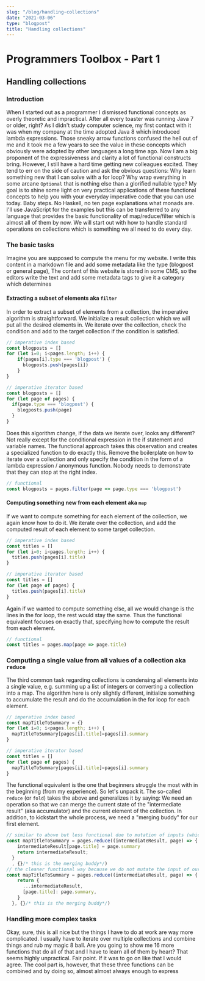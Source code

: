 ```yaml
---
slug: "/blog/handling-collections"
date: "2021-03-06"
type: "blogpost"
title: "Handling collections"
---
```


# Programmers Toolbox - Part 1
## Handling collections 
### Introduction

When I started out as a programmer I dismissed functional concepts as overly theoretic and impractical. After all every toaster was running Java 7 or older, right? As I didn't study computer science, my first contact with it was when my company at the time adopted Java 8 which introduced lambda expressions. Those sneaky arrow functions confused the hell out of me and it took me a few years to see the value in these concepts which obviously were adopted by other languages a long time ago.
Now I am a big proponent of the expressiveness and clarity a lot of functional constructs bring. However, I still have a hard time getting new colleagues excited. They tend to err on the side of caution and ask the obvious questions: Why learn something new that I can solve with a for loop? Why wrap everything in some arcane `Optional` that is nothing else than a glorified nullable type?
My goal is to shine some light on very practical applications of these functional concepts to help you with your everyday imperative code that you can use today. Baby steps. No Haskell, no ten page explanations what monads are. I'll use JavaScript for the examples but this can be transferred to any language that provides the basic functionality of map/reduce/filter which is almost all of them by now.
We will start out with how to handle standard operations on collections which is something we all need to do every day.

### The basic tasks
Imagine you are supposed to compute the menu for my website. I write this content in a markdown file and add some metadata like the type (blogpost or general page),  The content of this website is stored in some CMS, so the editors write the text and add some metadata tags to give it a category which determines

#### Extracting a subset of elements aka `filter`
In order to extract a subset of elements from a collection, the imperative algorithm is straightforward. We initialize a result collection which we will put all the desired elements in. We iterate over the collection, check the condition and add to the target collection if the condition is satisfied.
```javascript
// imperative index based
const blogposts = []
for (let i=0; i<pages.length; i++) {
	if(pages[i].type === 'blogpost') {
	  blogposts.push(pages[i])
    }
}

// imperative iterator based
const blogposts = []
for (let page of pages) {
  if(page.type === 'blogpost') {
    blogposts.push(page)
  }
}
```
Does this algorithm change, if the data we iterate over, looks any different? Not really except for the conditional expression in the if statement and variable names. The functional approach takes this observation and creates a specialized function to do exactly this. Remove the boilerplate on how to iterate over a collection and only specify the condition in the form of a lambda expression / anonymous function. Nobody needs to demonstrate that they can stop at the right index.
```javascript
// functional
const blogposts = pages.filter(page => page.type === 'blogpost')
```

#### Computing something new from each element aka `map`
If we want to compute something for each element of the collection, we again know how to do it. We iterate over the collection, and add the computed result of each element to some target collection.

```javascript
// imperative index based
const titles = []
for (let i=0; i<pages.length; i++) {
  titles.push(pages[i].title)
}

// imperative iterator based
const titles = []
for (let page of pages) {
  titles.push(pages[i].title)
}
```
Again if we wanted to compute something else, all we would change is the lines in the for loop, the rest would stay the same. Thus the functional equivalent focuses on exactly that, specifying how to compute the result from each element.
```javascript
// functional
const titles = pages.map(page => page.title)
```

### Computing a single value from all values of a collection aka `reduce`
The third common task regarding collections is condensing all elements into a single value, e.g. summing up a list of integers or converting a collection into a map. The algorithm here is only slightly different, initialize something to accumulate the result and do the accumulation in the for loop for each element.
```javascript
// imperative index based
const mapTitleToSummary = {}
for (let i=0; i<pages.length; i++) {
  mapTitleToSummary[pages[i].title]=pages[i].summary
}

// imperative iterator based
const titles = []
for (let page of pages) {
  mapTitleToSummary[pages[i].title]=pages[i].summary
}
```
The functional equivalent is the one that beginners struggle the most with in the beginning (from my experience). So let's unpack it. The so-called `reduce` (or `fold`) takes the above and generalizes it by saying: We need an operation so that we can merge the current state of the "intermediate result" (aka accumulator) and the current element of the collection. In addition, to kickstart the whole process, we need a "merging buddy" for our first element.
```javascript
// similar to above but less functional due to mutation of inputs (which some languages even forbid)
const mapTitleToSummary = pages.reduce((intermediateResult, page) => {
    intermediateResult[page.title] = page.summary
    return intermediateResult; 
  }
  , {}/* this is the merging buddy*/)
// the cleaner functional way because we do not mutate the input of our function
const mapTitleToSummary = pages.reduce((intermediateResult, page) => {
    return {
      ...intermediateResult,
      [page.title]: page.summary,
    }
  }, {}/* this is the merging buddy*/)
```

### Handling more complex tasks
Okay, sure, this is all nice but the things I have to do at work are way more complicated. I usually have to iterate over multiple collections and combine things and rub my magic 8 ball. Are you going to show me 16 more functions that do all of that and I have to learn all of them by heart? That seems highly unpractical.
Fair point. If it was to go on like that I would agree. The cool part is, however, that these three functions can be combined and by doing so, almost almost always enough to express 